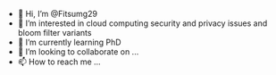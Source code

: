 - 👋 Hi, I’m @Fitsumg29
- 👀 I’m interested in cloud computing security and privacy issues and bloom filter variants
- 🌱 I’m currently learning  PhD
- 💞️ I’m looking to collaborate on ...
- 📫 How to reach me ...

<!---
Fitsumg29/Fitsumg29 is a ✨ special ✨ repository because its `README.md` (this file) appears on your GitHub profile.
You can click the Preview link to take a look at your changes.
--->
